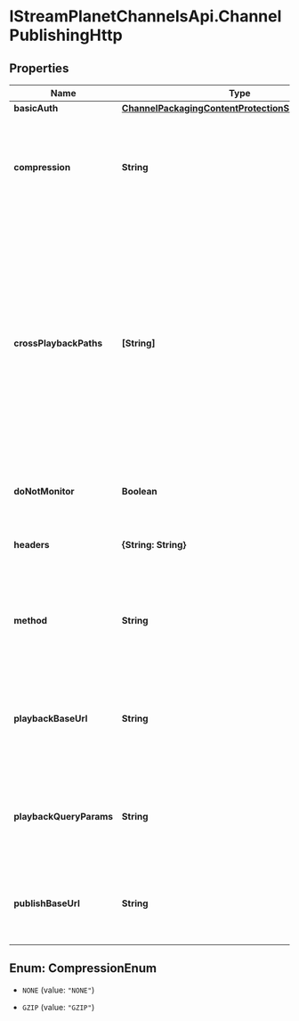 # IStreamPlanetChannelsApi.ChannelPublishingHttp

## Properties

Name | Type | Description | Notes
------------ | ------------- | ------------- | -------------
**basicAuth** | [**ChannelPackagingContentProtectionSimpleBasicAuth**](ChannelPackagingContentProtectionSimpleBasicAuth.md) |  | [optional] 
**compression** | **String** | Configures whether or not (and how) to compress manifests being published to the origin. If not specified, manifests will not be compressed. | [optional] 
**crossPlaybackPaths** | **[String]** | Cross Playback Paths are playback paths that reference alternative content. These playback paths could reference publish points from the same publication or a completely different encoder and packager altogether. Content published to an endpoint referenced by one of these cross playback paths MUST be of the same Manifest.Type. | [optional] 
**doNotMonitor** | **Boolean** | (Optional) Specifies if this pubpoint should not be monitored by PLM. | [optional] 
**headers** | **{String: String}** | Allows custom HTTP headers to be set via configuration for all HTTP requests. | [optional] 
**method** | **String** | Method overrides what HTTP method to specify in requests to the Publish Point. If not specified the service will default to POST. | [optional] 
**playbackBaseUrl** | **String** | The base URL where published playlists will be able to be obtained. This is often different than the publish_base_url for CDN publishing workflows. | [optional] 
**playbackQueryParams** | **String** | Specifies any query parameters that will be added to playback urls. Should not include the initial &#39;?&#39; Example: &#39;foo&#x3D;bar&amp;q&#x3D;golang&#39; | [optional] 
**publishBaseUrl** | **String** | The base URL where generated playlists will be sent/published. Each publish point requires a unique &#39;publish_base_url&#39;. | [optional] 



## Enum: CompressionEnum


* `NONE` (value: `"NONE"`)

* `GZIP` (value: `"GZIP"`)




